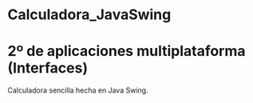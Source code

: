 # Calculadora_JavaSwing
<h1>2º de aplicaciones multiplataforma (Interfaces)</h1>
<p>Calculadora sencilla hecha en Java Swing.</p>
